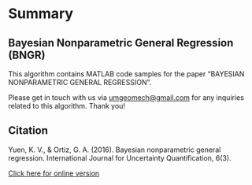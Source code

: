 # Summary

## Bayesian Nonparametric General Regression (BNGR)
This algorithm contains MATLAB code samples for the paper “BAYESIAN NONPARAMETRIC GENERAL
REGRESSION”.

Please get in touch with us via umgeomech@gmail.com for any inquiries related to this algorithm. Thank you!

## Citation
Yuen, K. V., & Ortiz, G. A. (2016). Bayesian nonparametric general regression. International Journal for Uncertainty Quantification, 6(3).

[Click here for online version](https://www.dl.begellhouse.com/journals/52034eb04b657aea,2f583d9734c22a4f,69f695616c4b1313.html)
